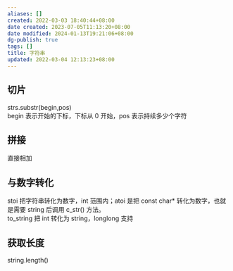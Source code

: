 ```yaml
---
aliases: []
created: 2022-03-03 18:40:44+08:00
date created: 2023-07-05T11:13:20+08:00
date modified: 2024-01-13T19:21:06+08:00
dg-publish: true
tags: []
title: 字符串
updated: 2022-03-04 12:13:23+08:00
---
```


## 切片
strs.substr(begin,pos)  
begin 表示开始的下标，下标从 0 开始，pos 表示持续多少个字符
## 拼接
直接相加
## 与数字转化
stoi 把字符串转化为数字，int 范围内；atoi 是把 const char\* 转化为数字，也就是需要 string 后调用 c_str() 方法。  
to_string 把 int 转化为 string，longlong 支持

## 获取长度
string.length()